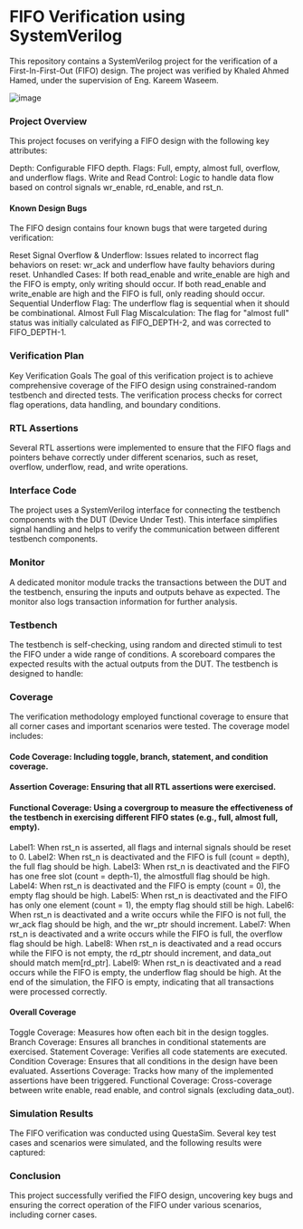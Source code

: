 # FIFO Verification using SystemVerilog
This repository contains a SystemVerilog project for the verification of a First-In-First-Out (FIFO) design. The project was verified by Khaled Ahmed Hamed, under the supervision of Eng. Kareem Waseem.

![image](https://github.com/user-attachments/assets/829c5e52-534d-425b-adc0-e46a71381174)

### Project Overview
This project focuses on verifying a FIFO design with the following key attributes:

Depth: Configurable FIFO depth.
Flags: Full, empty, almost full, overflow, and underflow flags.
Write and Read Control: Logic to handle data flow based on control signals wr_enable, rd_enable, and rst_n.

#### Known Design Bugs
The FIFO design contains four known bugs that were targeted during verification:

Reset Signal Overflow & Underflow: Issues related to incorrect flag behaviors on reset:
wr_ack and underflow have faulty behaviors during reset.
Unhandled Cases:
If both read_enable and write_enable are high and the FIFO is empty, only writing should occur.
If both read_enable and write_enable are high and the FIFO is full, only reading should occur.
Sequential Underflow Flag: The underflow flag is sequential when it should be combinational.
Almost Full Flag Miscalculation: The flag for "almost full" status was initially calculated as FIFO_DEPTH-2, and was corrected to FIFO_DEPTH-1.

### Verification Plan
Key Verification Goals
The goal of this verification project is to achieve comprehensive coverage of the FIFO design using constrained-random testbench and directed tests. The verification process checks for correct flag operations, data handling, and boundary conditions.

### RTL Assertions
Several RTL assertions were implemented to ensure that the FIFO flags and pointers behave correctly under different scenarios, such as reset, overflow, underflow, read, and write operations.

### Interface Code
The project uses a SystemVerilog interface for connecting the testbench components with the DUT (Device Under Test). This interface simplifies signal handling and helps to verify the communication between different testbench components.

### Monitor
A dedicated monitor module tracks the transactions between the DUT and the testbench, ensuring the inputs and outputs behave as expected. The monitor also logs transaction information for further analysis.

### Testbench
The testbench is self-checking, using random and directed stimuli to test the FIFO under a wide range of conditions. A scoreboard compares the expected results with the actual outputs from the DUT. The testbench is designed to handle:

### Coverage
The verification methodology employed functional coverage to ensure that all corner cases and important scenarios were tested. The coverage model includes:

#### Code Coverage: Including toggle, branch, statement, and condition coverage.

#### Assertion Coverage: Ensuring that all RTL assertions were exercised.
#### Functional Coverage: Using a covergroup to measure the effectiveness of the testbench in exercising different FIFO states (e.g., full, almost full, empty).

Label1: When rst_n is asserted, all flags and internal signals should be reset to 0.
Label2: When rst_n is deactivated and the FIFO is full (count = depth), the full flag should be high.
Label3: When rst_n is deactivated and the FIFO has one free slot (count = depth-1), the almostfull flag should be high.
Label4: When rst_n is deactivated and the FIFO is empty (count = 0), the empty flag should be high.
Label5: When rst_n is deactivated and the FIFO has only one element (count = 1), the empty flag should still be high.
Label6: When rst_n is deactivated and a write occurs while the FIFO is not full, the wr_ack flag should be high, and the wr_ptr should increment.
Label7: When rst_n is deactivated and a write occurs while the FIFO is full, the overflow flag should be high.
Label8: When rst_n is deactivated and a read occurs while the FIFO is not empty, the rd_ptr should increment, and data_out should match mem[rd_ptr].
Label9: When rst_n is deactivated and a read occurs while the FIFO is empty, the underflow flag should be high.
At the end of the simulation, the FIFO is empty, indicating that all transactions were processed correctly.

#### Overall Coverage
Toggle Coverage: Measures how often each bit in the design toggles.
Branch Coverage: Ensures all branches in conditional statements are exercised.
Statement Coverage: Verifies all code statements are executed.
Condition Coverage: Ensures that all conditions in the design have been evaluated.
Assertions Coverage: Tracks how many of the implemented assertions have been triggered.
Functional Coverage: Cross-coverage between write enable, read enable, and control signals (excluding data_out).

### Simulation Results
The FIFO verification was conducted using QuestaSim. Several key test cases and scenarios were simulated, and the following results were captured:

### Conclusion
This project successfully verified the FIFO design, uncovering key bugs and ensuring the correct operation of the FIFO under various scenarios, including corner cases.
